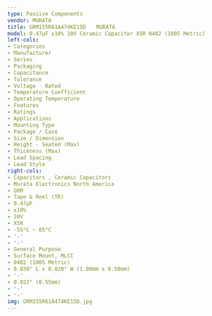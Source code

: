 ```yaml
---
type: Passive Components
vendor: MURATA
title: GRM155R61A474KE15D　　MURATA
model: 0.47µF ±10% 10V Ceramic Capacitor X5R 0402 (1005 Metric)
left-cols:
- Categories
- Manufacturer
- Series
- Packaging 
- Capacitance
- Tolerance
- Voltage - Rated
- Temperature Coefficient
- Operating Temperature
- Features
- Ratings
- Applications
- Mounting Type
- Package / Case
- Size / Dimension
- Height - Seated (Max)
- Thickness (Max)
- Lead Spacing
- Lead Style
right-cols:
- Capacitors , Ceramic Capacitors
- Murata Electronics North America
- GRM
- Tape & Reel (TR) 
- 0.47µF
- ±10%
- 10V
- X5R
- -55°C ~ 85°C
- '-'
- '-'
- General Purpose
- Surface Mount, MLCC
- 0402 (1005 Metric)
- 0.039" L x 0.020" W (1.00mm x 0.50mm)
- '-'
- 0.022" (0.55mm)
- '-'
- '-'
img: GRM155R61A474KE15D.jpg
---
```

